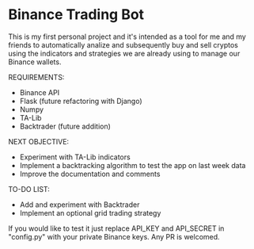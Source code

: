 # Binance Trading Bot
 
This is my first personal project and it's intended as a tool for me and my friends to automatically analize and subsequently buy and sell cryptos using the indicators and strategies we are already using to manage our Binance wallets.


REQUIREMENTS:
* Binance API
* Flask (future refactoring with Django)
* Numpy
* TA-Lib
* Backtrader (future addition)

NEXT OBJECTIVE:
* Experiment with TA-Lib indicators
* Implement a backtracking algorithm to test the app on last week data 
* Improve the documentation and comments

TO-DO LIST:
* Add and experiment with Backtrader
* Implement an optional grid trading strategy

If you would like to test it just replace API_KEY and API_SECRET in "config.py" with your private Binance keys.
Any PR is welcomed.

